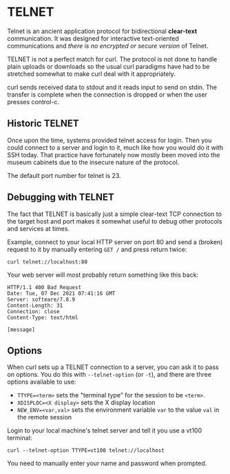 # TELNET

Telnet is an ancient application protocol for bidirectional **clear-text**
communication. It was designed for interactive text-oriented communications
and *there is no encrypted or secure version* of Telnet.

TELNET is not a perfect match for curl. The protocol is not done to handle
plain uploads or downloads so the usual curl paradigms have had to be
stretched somewhat to make curl deal with it appropriately.

curl sends received data to stdout and it reads input to send on stdin. The
transfer is complete when the connection is dropped or when the user presses
control-c.

## Historic TELNET

Once upon the time, systems provided telnet access for login. Then you could
connect to a server and login to it, much like how you would do it with SSH
today. That practice have fortunately now mostly been moved into the museum
cabinets due to the insecure nature of the protocol.

The default port number for telnet is 23.

## Debugging with TELNET

The fact that TELNET is basically just a simple clear-text TCP connection to
the target host and port makes it somewhat useful to debug other protocols and
services at times.

Example, connect to your local HTTP server on port 80 and send a (broken)
request to it by manually entering `GET /` and press return twice:

    curl telnet://localhost:80

Your web server will most probably return something like this back:

    HTTP/1.1 400 Bad Request
    Date: Tue, 07 Dec 2021 07:41:16 GMT
    Server: softeare/7.8.9
    Content-Length: 31
    Connection: close
    Content-Type: text/html

    [message]

## Options

When curl sets up a TELNET connection to a server, you can ask it to pass on
options. You do this with `--telnet-option` (or `-t`), and there are three
options available to use:

- `TTYPE=<term>` sets the "terminal type" for the session to be `<term>`.
- `XDISPLOC=<X display>` sets the X display location
- `NEW_ENV=<var,val>` sets the environment variable `var` to the value `val`
  in the remote session

Login to your local machine's telnet server and tell it you use a vt100
terminal:

    curl --telnet-option TTYPE=vt100 telnet://localhost

You need to manually enter your name and password when prompted.

